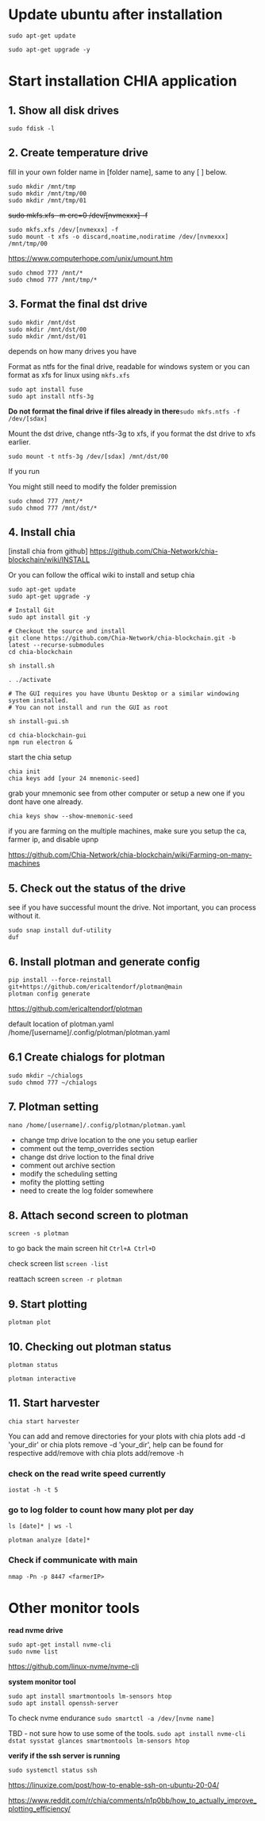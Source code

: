 # Update ubuntu after installation
```shell 
sudo apt-get update
```
```shell 
sudo apt-get upgrade -y
```
<!-------------------	Start here	------------------->
# Start installation CHIA application

## 1. Show all disk drives
```shell 
sudo fdisk -l
```


## 2. Create temperature drive
fill in your own folder name in [folder name], same to any [ ] below.
```shell 
sudo mkdir /mnt/tmp
sudo mkdir /mnt/tmp/00
sudo mkdir /mnt/tmp/01
```

~~sudo mkfs.xfs -m crc=0 /dev/[nvmexxx] -f~~
```shell
sudo mkfs.xfs /dev/[nvmexxx] -f
sudo mount -t xfs -o discard,noatime,nodiratime /dev/[nvmexxx] /mnt/tmp/00
```

https://www.computerhope.com/unix/umount.htm

```shell 
sudo chmod 777 /mnt/*
sudo chmod 777 /mnt/tmp/*
```

## 3. Format the final dst drive
```shell 
sudo mkdir /mnt/dst
sudo mkdir /mnt/dst/00
sudo mkdir /mnt/dst/01
```
depends on how many drives you have

Format as ntfs for the final drive, readable for windows system or you can format as xfs for linux using `mkfs.xfs`
```shell 
sudo apt install fuse
sudo apt install ntfs-3g
```
__Do not format the final drive if files already in there__`sudo mkfs.ntfs -f /dev/[sdax]`

Mount the dst drive, change ntfs-3g to xfs, if you format the dst drive to xfs earlier.
```shell
sudo mount -t ntfs-3g /dev/[sdax] /mnt/dst/00
```

If you run

You might still need to modify the folder premission
```shell
sudo chmod 777 /mnt/*
sudo chmod 777 /mnt/dst/*
```

## 4. Install chia
[install chia from github]
https://github.com/Chia-Network/chia-blockchain/wiki/INSTALL

Or you can follow the offical wiki to install and setup chia

```shell
sudo apt-get update
sudo apt-get upgrade -y

# Install Git
sudo apt install git -y

# Checkout the source and install
git clone https://github.com/Chia-Network/chia-blockchain.git -b latest --recurse-submodules
cd chia-blockchain

sh install.sh

. ./activate

# The GUI requires you have Ubuntu Desktop or a similar windowing system installed.
# You can not install and run the GUI as root

sh install-gui.sh

cd chia-blockchain-gui
npm run electron &
```

start the chia setup
```shell 
chia init
chia keys add [your 24 mnemonic-seed]
```
grab your mnemonic see from other computer or setup a new one if you dont have one already.
```shell 
chia keys show --show-mnemonic-seed
```
if you are farming on the multiple machines, make sure you setup the ca, farmer ip, and disable upnp

https://github.com/Chia-Network/chia-blockchain/wiki/Farming-on-many-machines

## 5. Check out the status of the drive
see if you have successful mount the drive. Not important, you can process without it.
```shell 
sudo snap install duf-utility
duf
```


## 6. Install plotman and generate config
```shell
pip install --force-reinstall git+https://github.com/ericaltendorf/plotman@main
plotman config generate
```
https://github.com/ericaltendorf/plotman

default location of plotman.yaml
/home/[username]/.config/plotman/plotman.yaml

## 6.1 Create chialogs for plotman
```shell
sudo mkdir ~/chialogs
sudo chmod 777 ~/chialogs
```

## 7. Plotman setting
```shell
nano /home/[username]/.config/plotman/plotman.yaml
```
- change tmp drive location to the one you setup earlier
- comment out the temp_overrides section
- change dst drive loction to the final drive 
- comment out archive section
- modify the scheduling setting
- mofity the plotting setting
- need to create the log folder somewhere

## 8. Attach second screen to plotman
`screen -s plotman`

to go back the main screen hit `Ctrl+A Ctrl+D`

check screen list
`screen -list`

reattach screen
`screen -r plotman`

## 9. Start plotting
```shell
plotman plot
```

## 10. Checking out plotman status
`plotman status`

`plotman interactive`

## 11. Start harvester
`chia start harvester`

You can add and remove directories for your plots with chia plots add -d 'your_dir' or chia plots remove -d 'your_dir', help can be found for respective add/remove with chia plots add/remove -h


### check on the read write speed currently
`iostat -h -t 5`


### go to log folder to count how many plot per day
`ls [date]* | ws -l`

`plotman analyze [date]*`


### Check if communicate with main
`nmap -Pn -p 8447 <farmerIP>`

# Other monitor tools

__read nvme drive__
```shell 
sudo apt-get install nvme-cli
sudo nvme list
```

https://github.com/linux-nvme/nvme-cli

__system monitor tool__

```shell
sudo apt install smartmontools lm-sensors htop
sudo apt install openssh-server
```

To check nvme endurance
`sudo smartctl -a /dev/[nvme name]`

TBD - not sure how to use some of the tools.
`sudo apt install nvme-cli dstat sysstat glances smartmontools lm-sensors htop`

__verify if the ssh server is running__
```shell 
sudo systemctl status ssh
```

https://linuxize.com/post/how-to-enable-ssh-on-ubuntu-20-04/


https://www.reddit.com/r/chia/comments/n1p0bb/how_to_actually_improve_plotting_efficiency/

